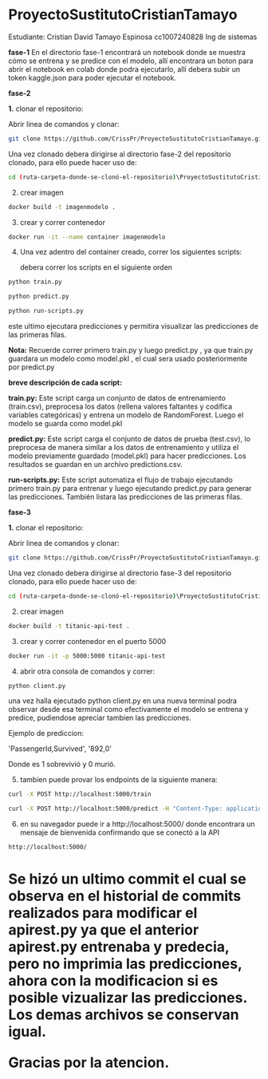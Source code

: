 # ProyectoSustitutoCristianTamayo

Estudiante: Cristian David Tamayo Espinosa cc1007240828
Ing de sistemas

**fase-1**
En el directorio fase-1 encontrará un notebook donde se muestra cómo se entrena y se predice con el modelo, allí encontrara un boton para abrir el notebook en colab donde podra ejecutarlo, allí debera subir un token kaggle.json para poder ejecutar el notebook.

**fase-2**

**1.** clonar el repositorio:

Abrir linea de comandos y clonar:

```bash
git clone https://github.com/CrissPr/ProyectoSustitutoCristianTamayo.git
```

Una vez clonado debera dirigirse al directorio fase-2 del repositorio clonado, para ello puede hacer uso de:

```bash
cd (ruta-carpeta-donde-se-clonó-el-repositorio)\ProyectoSustitutoCristianTamayo\fase-2
```


2. crear imagen

```bash
docker build -t imagenmodelo .
```


3. crear y correr contenedor

```bash
docker run -it --name container imagenmodelo
```


4. Una vez adentro del container creado, correr los siguientes scripts:

   debera correr los scripts en el siguiente orden

```bash
python train.py
```
```bash
python predict.py
```
```bash
python run-scripts.py
```
este ultimo ejecutara predicciones y permitira visualizar las predicciones de las primeras filas.

**Nota:** Recuerde correr primero train.py y luego predict.py , ya que train.py guardara un modelo como model.pkl , el cual sera usado posteriormente por predict.py 

**breve descripción de cada script:**

**train.py:** Este script carga un conjunto de datos de entrenamiento (train.csv), preprocesa los datos (rellena valores faltantes y codifica variables categóricas) y entrena un modelo de RandomForest. Luego el modelo se guarda como model.pkl

**predict.py:** Este script carga el conjunto de datos de prueba (test.csv), lo preprocesa de manera similar a los datos de entrenamiento y utiliza el modelo previamente guardado (model.pkl) para hacer predicciones. Los resultados se guardan en un archivo predictions.csv.

**run-scripts.py:** Este script automatiza el flujo de trabajo ejecutando primero train.py para entrenar y luego ejecutando predict.py para generar las predicciones. También listara las predicciones de las primeras filas.


**fase-3**


**1.** clonar el repositorio:

Abrir linea de comandos y clonar:

```bash
git clone https://github.com/CrissPr/ProyectoSustitutoCristianTamayo.git
```

Una vez clonado debera dirigirse al directorio fase-3 del repositorio clonado, para ello puede hacer uso de:

```bash
cd (ruta-carpeta-donde-se-clonó-el-repositorio)\ProyectoSustitutoCristianTamayo\fase-3
```


2. crear imagen

```bash
docker build -t titanic-api-test .
```


3. crear y correr contenedor en el puerto 5000

```bash
docker run -it -p 5000:5000 titanic-api-test
```


4. abrir otra consola de comandos y correr:

```bash
python client.py
```


una vez halla ejecutado python client.py en una nueva terminal podra observar desde esa terminal como efectivamente el modelo se entrena y predice, pudiendose apreciar tambien las predicciones.

Ejemplo de prediccion:

'PassengerId,Survived', '892,0'

Donde es 1 sobrevivió y 0 murió.

5. tambien puede provar los endpoints de la siguiente manera:

```bash
curl -X POST http://localhost:5000/train
```
```bash
curl -X POST http://localhost:5000/predict -H "Content-Type: application/json" -d "{\"input_file\": \"test.csv\", \"output_file\": \"predictions.csv\"}"
```


6. en su navegador puede ir a http://localhost:5000/ donde encontrara un mensaje de bienvenida confirmando que se conectó a la API

```bash
http://localhost:5000/
```

 <h1>

Se hizó un ultimo commit el cual se observa en el historial de commits realizados para modificar el apirest.py ya que el anterior apirest.py entrenaba y predecia, pero no imprimia las predicciones, ahora con la modificacion si es posible vizualizar las predicciones. Los demas archivos se conservan igual.

Gracias por la atencion.

 <h1>



